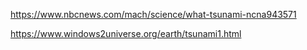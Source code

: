 https://www.nbcnews.com/mach/science/what-tsunami-ncna943571

https://www.windows2universe.org/earth/tsunami1.html